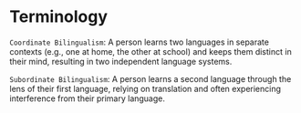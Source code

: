 # Terminology

`Coordinate Bilingualism`: A person learns two languages in separate contexts (e.g., one at home, the other at school) and keeps them distinct in their mind, resulting in two independent language systems.

`Subordinate Bilingualism`: A person learns a second language through the lens of their first language, relying on translation and often experiencing interference from their primary language.